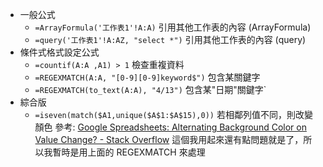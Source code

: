 * 一般公式
  * `=ArrayFormula('工作表1'!A:A)` 引用其他工作表的內容 (ArrayFormula)
  * `=query('工作表1'!A:AZ, "select *")` 引用其他工作表的內容 (query)
* 條件式格式設定公式
  * `=countif(A:A ,A1) > 1` 檢查重複資料
  * `=REGEXMATCH(A:A, "[0-9][0-9]keyword$")` 包含某關鍵字
  * `=REGEXMATCH(to_text(A:A), "4/13")` 包含某"日期"關鍵字`
* 綜合版
  * `=iseven(match($A1,unique($A$1:$A$15),0))` 若相鄰列值不同，則改變顏色
  參考: [Google Spreadsheets: Alternating Background Color on Value Change? - Stack Overflow](https://stackoverflow.com/questions/30268451)
  這個我用起來還有點問題就是了，所以我暫時是用上面的 REGEXMATCH 來處理

